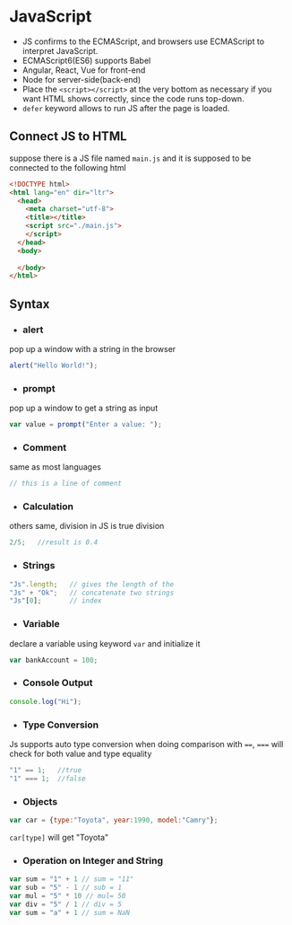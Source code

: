 # JavaScript
- JS confirms to the ECMAScript, and browsers use ECMAScript to interpret JavaScript.
- ECMAScript6(ES6) supports Babel
- Angular, React, Vue for front-end
- Node for server-side(back-end)
- Place the `<script></script>` at the very bottom as necessary if you want HTML shows correctly, since the code runs top-down.
- `defer` keyword allows to run JS after the page is loaded.

## Connect JS to HTML
suppose there is a JS file named `main.js` and it is supposed to be connected to the following html
```html
<!DOCTYPE html>
<html lang="en" dir="ltr">
  <head>
    <meta charset="utf-8">
    <title></title>
    <script src="./main.js">
    </script>
  </head>
  <body>
    
  </body>
</html>
```

## Syntax
- ### alert
pop up a window with a string in the browser
```Javascript
alert("Hello World!");
```
- ### prompt
pop up a window to get a string as input
```Javascript
var value = prompt("Enter a value: ");
```
- ### Comment
same as most languages
```Javascript
// this is a line of comment
```
- ### Calculation
others same, division in JS is true division
```Javascript
2/5;   //result is 0.4
```
- ### Strings
```Javascript
"Js".length;   // gives the length of the 
"Js" + "Ok";   // concatenate two strings
"Js"[0];       // index
```
- ### Variable
declare a variable using keyword `var` and initialize it
```Javascript
var bankAccount = 100;
```
- ### Console Output
```Javascript
console.log("Hi");
```
- ### Type Conversion
Js supports auto type conversion when doing comparison with `==`, `===` will check for both value and type equality
```Javascript
"1" == 1;   //true
"1" === 1;  //false
```
- ### Objects
```Javascript
var car = {type:"Toyota", year:1990, model:"Camry"};
```
`car[type]` will get "Toyota"

- ### Operation on Integer and String
 ```Javascript
 var sum = "1" + 1 // sum = "11"
 var sub = "5" - 1 // sub = 1
 var mul = "5" * 10 // mul= 50
 var div = "5" / 1 // div = 5
 var sum = "a" + 1 // sum = NaN
 ```
